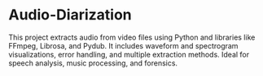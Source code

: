 # Audio-Diarization
This project extracts audio from video files using Python and libraries like FFmpeg, Librosa, and Pydub. It includes waveform and spectrogram visualizations, error handling, and multiple extraction methods. Ideal for speech analysis, music processing, and forensics.
